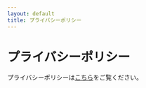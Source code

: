```yaml
---
layout: default
title: プライバシーポリシー
---
```


# プライバシーポリシー

プライバシーポリシーは[こちら](/docs/privacy-policy/ja)をご覧ください。
